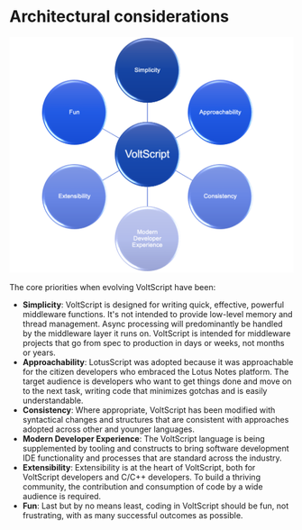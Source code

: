 # Architectural considerations

![Considerations](../assets/images/considerations.png)

The core priorities when evolving VoltScript have been:

- **Simplicity**: VoltScript is designed for writing quick, effective, powerful middleware functions. It's not intended to provide low-level memory and thread management. Async processing will predominantly be handled by the middleware layer it runs on. VoltScript is intended for middleware projects that go from spec to production in days or weeks, not months or years.
- **Approachability**: LotusScript was adopted because it was approachable for the citizen developers who embraced the Lotus Notes platform. The target audience is developers who want to get things done and move on to the next task, writing code that minimizes gotchas and is easily understandable.
- **Consistency**: Where appropriate, VoltScript has been modified with syntactical changes and structures that are consistent with approaches adopted across other and younger languages.
- **Modern Developer Experience**: The VoltScript language is being supplemented by tooling and constructs to bring software development IDE functionality and processes that are standard across the industry.
- **Extensibility**: Extensibility is at the heart of VoltScript, both for VoltScript developers and C/C++ developers. To build a thriving community, the contribution and consumption of code by a wide audience is required.
- **Fun**: Last but by no means least, coding in VoltScript should be fun, not frustrating, with as many successful outcomes as possible.
